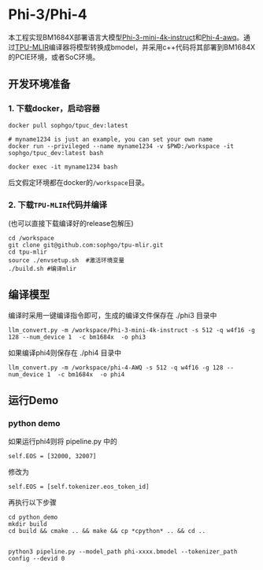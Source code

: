 # Phi-3/Phi-4

本工程实现BM1684X部署语言大模型[Phi-3-mini-4k-instruct](https://huggingface.co/microsoft/Phi-3-mini-4k-instruct)和[Phi-4-awq](https://huggingface.co/stelterlab/phi-4-AWQ)。通过[TPU-MLIR](https://github.com/sophgo/tpu-mlir)编译器将模型转换成bmodel，并采用c++代码将其部署到BM1684X的PCIE环境，或者SoC环境。

## 开发环境准备

### 1. 下载docker，启动容器

``` shell
docker pull sophgo/tpuc_dev:latest

# myname1234 is just an example, you can set your own name
docker run --privileged --name myname1234 -v $PWD:/workspace -it sophgo/tpuc_dev:latest bash

docker exec -it myname1234 bash
```
后文假定环境都在docker的`/workspace`目录。

### 2. 下载`TPU-MLIR`代码并编译

(也可以直接下载编译好的release包解压)

``` shell
cd /workspace
git clone git@github.com:sophgo/tpu-mlir.git
cd tpu-mlir
source ./envsetup.sh  #激活环境变量
./build.sh #编译mlir
```

## 编译模型

编译时采用一键编译指令即可，生成的编译文件保存在 ./phi3 目录中
```shell
llm_convert.py -m /workspace/Phi-3-mini-4k-instruct -s 512 -q w4f16 -g 128 --num_device 1  -c bm1684x  -o phi3
```

如果编译phi4则保存在 ./phi4 目录中
```shell
llm_convert.py -m /workspace/phi-4-AWQ -s 512 -q w4f16 -g 128 --num_device 1  -c bm1684x  -o phi4
```

## 运行Demo


### python demo

如果运行phi4则将 pipeline.py 中的
```
self.EOS = [32000, 32007]
```
修改为
```
self.EOS = [self.tokenizer.eos_token_id]
```

再执行以下步骤

```
cd python_demo
mkdir build
cd build && cmake .. && make && cp *cpython* .. && cd ..


python3 pipeline.py --model_path phi-xxxx.bmodel --tokenizer_path config --devid 0
```
